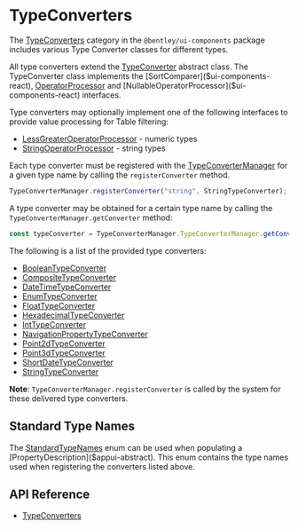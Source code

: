 # TypeConverters

The [TypeConverters]($ui-components-react:TypeConverters) category in the `@bentley/ui-components` package includes
various Type Converter classes for different types.

All type converters extend the [TypeConverter]($ui-components-react) abstract class.
The TypeConverter class implements the [SortComparer]($ui-components-react),
[OperatorProcessor]($ui-components-react) and [NullableOperatorProcessor]($ui-components-react) interfaces.

Type converters may optionally implement one of the following interfaces to provide
value processing for Table filtering:

- [LessGreaterOperatorProcessor]($ui-components-react) - numeric types
- [StringOperatorProcessor]($ui-components-react) - string types

Each type converter must be registered with the [TypeConverterManager]($ui-components-react)
for a given type name
by calling the `registerConverter` method.

```ts
TypeConverterManager.registerConverter("string", StringTypeConverter);
```

A type converter may be obtained for a certain type name by calling the
`TypeConverterManager.getConverter` method:

```ts
const typeConverter = TypeConverterManager.TypeConverterManager.getConverter("string");
```

The following is a list of the provided type converters:

- [BooleanTypeConverter]($ui-components-react)
- [CompositeTypeConverter]($ui-components-react)
- [DateTimeTypeConverter]($ui-components-react)
- [EnumTypeConverter]($ui-components-react)
- [FloatTypeConverter]($ui-components-react)
- [HexadecimalTypeConverter]($ui-components-react)
- [IntTypeConverter]($ui-components-react)
- [NavigationPropertyTypeConverter]($ui-components-react)
- [Point2dTypeConverter]($ui-components-react)
- [Point3dTypeConverter]($ui-components-react)
- [ShortDateTypeConverter]($ui-components-react)
- [StringTypeConverter]($ui-components-react)

**Note**: `TypeConverterManager.registerConverter` is called by the system for these delivered type converters.

## Standard Type Names

The [StandardTypeNames]($appui-abstract) enum can be used when populating a [PropertyDescription]($appui-abstract).
This enum contains the type names used when registering the converters listed above.

## API Reference

- [TypeConverters]($ui-components-react:TypeConverters)
